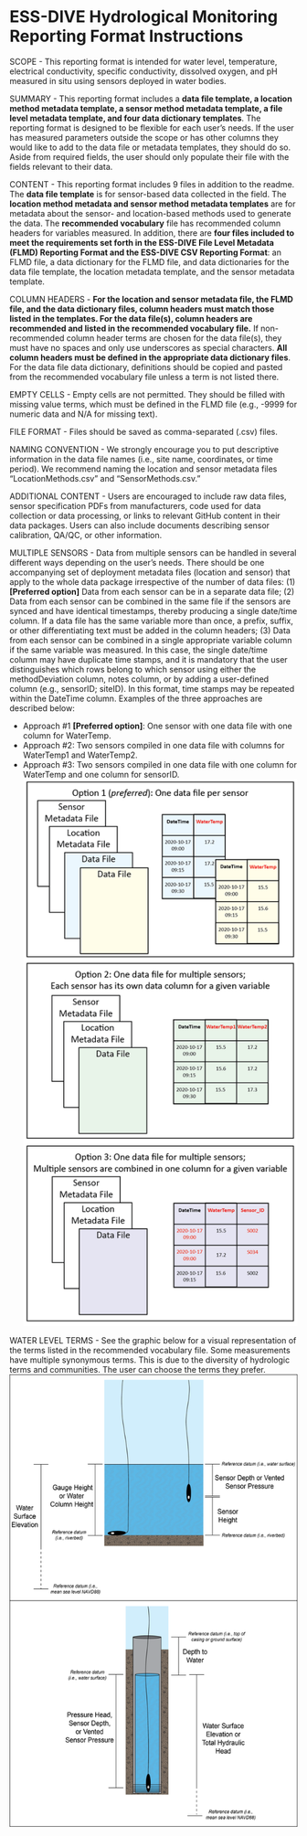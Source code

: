 # ESS-DIVE Hydrological Monitoring Reporting Format Instructions

SCOPE - This reporting format is intended for water level, temperature, electrical conductivity, specific conductivity, dissolved oxygen, and pH measured in situ using sensors deployed in water bodies.

SUMMARY - This reporting format includes a **data file template, a location method metadata template, a sensor method metadata template,  a file level metadata template, and four data dictionary templates**. The reporting format is designed to be flexible for each user’s needs. If the user has measured parameters outside the scope or has other columns they would like to add to the data file or metadata templates, they should do so. Aside from required fields, the user should only populate their file with the fields relevant to their data. 

CONTENT - This reporting format includes 9 files in addition to the readme. The **data file template** is for sensor-based data collected in the field.  The **location method metadata and sensor method metadata templates** are for metadata about the sensor- and location-based methods used to generate the data. The **recommended vocabulary** file has recommended column headers for variables measured. In addition, there are **four files included to meet the requirements set forth in the ESS-DIVE File Level Metadata (FLMD) Reporting Format and the ESS-DIVE CSV Reporting Format**: an FLMD file, a data dictionary for the FLMD file, and data dictionaries for the data file template, the location metadata template, and the sensor metadata template. 

COLUMN HEADERS - **For the location and sensor metadata file, the FLMD file, and the data dictionary files,  column headers must match those listed in the templates. For the data file(s), column headers are recommended and listed in the recommended vocabulary file.** If non-recommended column header terms are chosen for the data file(s), they must have no spaces and only use underscores as special characters. **All column headers must be defined in the appropriate data dictionary files**. For the data file data dictionary, definitions should be copied and pasted from the recommended vocabulary file unless a term is not listed there. 

EMPTY CELLS - Empty cells are not permitted. They should be filled with missing value terms, which must be defined in the FLMD file (e.g., -9999 for numeric data and N/A for missing text). 	

FILE FORMAT - Files should be saved as comma-separated (.csv) files.

NAMING CONVENTION - We strongly encourage you to put descriptive information in the data file names (i.e., site name, coordinates, or time period). We recommend naming the location and sensor metadata files “LocationMethods.csv” and “SensorMethods.csv.” 

ADDITIONAL CONTENT - Users are encouraged to include raw data files, sensor specification PDFs from manufacturers, code used for data collection or data processing, or links to relevant GitHub content in their data packages. Users can also include documents describing sensor calibration, QA/QC, or other information.

MULTIPLE SENSORS - Data from multiple sensors can be handled in several different ways depending on the user’s needs. There should be one accompanying set of deployment metadata files (location and sensor) that apply to the whole data package irrespective of the number of data files: (1) **[Preferred option]** Data from each sensor can be in a separate data file; (2) Data from each sensor can be combined in the same file if the sensors are synced and have identical timestamps, thereby producing a single date/time column. If a data file has the same variable more than once, a prefix, suffix, or other differentiating text must be added in the column headers; (3) Data from each sensor can be combined in a single appropriate variable column if the same variable was measured. In this case, the single date/time column may have duplicate time stamps, and it is mandatory that the user distinguishes which rows belong to which sensor using either the methodDeviation column, notes column, or by adding a user-defined column (e.g., sensorID; siteID). In this format, time stamps may be repeated within the DateTime column. Examples of the three approaches are described below:
* Approach #1 **[Preferred option]**: One sensor with one data file with one column for WaterTemp.
* Approach #2: Two sensors compiled in one data file with columns for WaterTemp1 and WaterTemp2.
* Approach #3: Two sensors compiled in one data file with one column for WaterTemp and one column for sensorID.
![alt text](https://github.com/ess-dive-community/essdive-hydrologic-monitoring/blob/main/graphics/FileStructures2.PNG "Options for number and structure of files")

WATER LEVEL TERMS - See the graphic below for a visual representation of the terms listed in the recommended vocabulary file. Some measurements have multiple synonymous terms. This is due to the diversity of hydrologic terms and communities. The user can choose the terms they prefer. 
![alt text](https://github.com/ess-dive-community/essdive-hydrologic-monitoring/blob/main/graphics/HydroMonitoringTerms_v3_vert.png "Recommended vocaulary terms related to water level")
